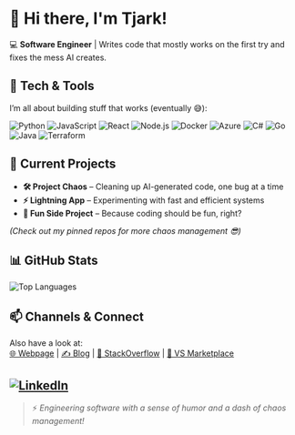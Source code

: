 # 👋 Hi there, I'm Tjark!

💻 **Software Engineer** | Writes code that mostly works on the first try and fixes the mess AI creates. 


## 🌟 Tech & Tools
I’m all about building stuff that works (eventually 😅):

![Python](https://img.shields.io/badge/Python-3776AB?style=for-the-badge&logo=python&logoColor=white)
![JavaScript](https://img.shields.io/badge/JavaScript-F7DF1E?style=for-the-badge&logo=javascript&logoColor=black)
![React](https://img.shields.io/badge/React-20232A?style=for-the-badge&logo=react&logoColor=61DAFB)
![Node.js](https://img.shields.io/badge/Node.js-339933?style=for-the-badge&logo=node.js&logoColor=white)
![Docker](https://img.shields.io/badge/Docker-2496ED?style=for-the-badge&logo=docker&logoColor=white)
![Azure](https://img.shields.io/badge/Azure-0078D4?style=for-the-badge&logo=microsoft-azure&logoColor=white)
![C#](https://img.shields.io/badge/C%23-239120?style=for-the-badge&logo=c-sharp&logoColor=white)
![Go](https://img.shields.io/badge/Go-00ADD8?style=for-the-badge&logo=go&logoColor=white)
![Java](https://img.shields.io/badge/Java-007396?style=for-the-badge&logo=java&logoColor=white)
![Terraform](https://img.shields.io/badge/Terraform-623CE4?style=for-the-badge&logo=terraform&logoColor=white)

## 🚀 Current Projects
- **🛠️ Project Chaos** – Cleaning up AI-generated code, one bug at a time  
- **⚡ Lightning App** – Experimenting with fast and efficient systems  
- **🎯 Fun Side Project** – Because coding should be fun, right?  

*(Check out my pinned repos for more chaos management 😎)*

## 📊 GitHub Stats
![Top Languages](https://github-readme-stats.vercel.app/api/top-langs/?username=tjarkpr&layout=compact&theme=radical)

## 📫 Channels & Connect
Also have a look at:  
[🌐 Webpage](https://tjarkprokoph.com) | [✍️ Blog](https://medium.com/@tjark.prokoph) | [🧩 StackOverflow](https://stackoverflow.com/users/22791124/tjark-prokoph) | [🛒 VS Marketplace](https://marketplace.visualstudio.com/publishers/tjarkprokoph)  

[![LinkedIn](https://img.shields.io/badge/LinkedIn-0A66C2?style=for-the-badge&logo=linkedin&logoColor=white)](https://www.linkedin.com/in/tjarkpr)  
---

> ⚡ *Engineering software with a sense of humor and a dash of chaos management!*  

